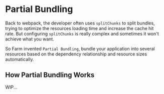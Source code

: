 # Partial Bundling
Back to webpack, the developer often uses `splitChunks` to split bundles, trying to optimize the resources loading time and increase the cache hit rate. But configuring `splitChunks` is really complex and sometimes it won't achieve what you want.

So Farm invented `Partial Bundling`, bundle your application into several resources based on the dependency relationship and resource sizes automatically.

## How Partial Bundling Works
WIP...